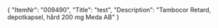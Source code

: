 {
  "ItemNr": "009490",
  "Title": "test",
  "Description": "Tambocor Retard, depotkapsel, hård 200 mg Meda AB"
}
